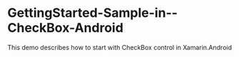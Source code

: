 # GettingStarted-Sample-in--CheckBox-Android
This demo describes how to start with CheckBox control in Xamarin.Android
